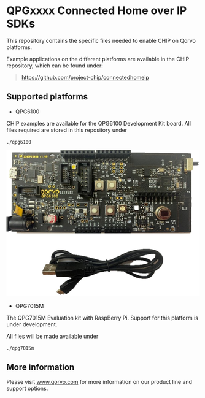 # QPGxxxx Connected Home over IP SDKs

This repository contains the specific files needed to enable CHIP on Qorvo platforms.

Example applications on the different platforms are available in the CHIP repository,
which can be found under:

 > https://github.com/project-chip/connectedhomeip

## Supported platforms

* QPG6100

CHIP examples are available for the QPG6100 Development Kit board.
All files required are stored in this repository under

```
./qpg6100
```

![QPG6100 DK board](qpg6100/doc/QPG6100_DK_Board.jpg)

* QPG7015M

The QPG7015M Evaluation kit with RaspBerry Pi.
Support for this platform is under development.

All files will be made available under

```
./qpg7015m
```

## More information

Please visit www.qorvo.com for more information on our product line and support options.